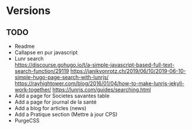 # Versions

## TODO

- Readme
- Callapse en pur javascript
- Lunr search  
https://discourse.gohugo.io/t/a-simple-javascript-based-full-text-search-function/29119
https://janikvonrotz.ch/2019/06/10/2019-06-10-simple-hugo-page-search-with-lunrjs/
https://rayhightower.com/blog/2016/01/04/how-to-make-lunrjs-jekyll-work-together/
https://lunrjs.com/guides/searching.html
- Add a page for Societes savantes table
- Add a page for journal de la santé
- Add a blog for articles (news)
- Add a Pratique section (Mettre à jour CPS)
- PurgeCSS
